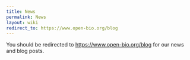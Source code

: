 ```yaml
---
title: News
permalink: News
layout: wiki
redirect_to: https://www.open-bio.org/blog
---
```


You should be redirected to <https://www.open-bio.org/blog> for
our news and blog posts.
